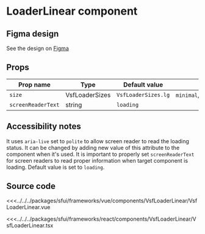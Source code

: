 #  LoaderLinear component

<Generate />

## Figma design

See the design on [Figma](https://www.figma.com/file/CWOkbpne0tDpSenT4ZEUTQ/%F0%9F%9B%A0-SFUI-2.0-%7C-Development?node-id=10599%3A5933&t=0ffhQFc6oQkTRQKZ-1)

## Props

| Prop name             | Type                       | Default value                 | Possible values                      |
|-----------------------|----------------------------|-------------------------------|--------------------------------------|
| `size`                |      VsfLoaderSizes        | `VsfLoaderSizes.lg`           |  `minimal`,`xs`,`sm`,`base`,`lg`,`xl`,`2xl`,`3xl`,`4xl` |
| `screenReaderText`    |      string                | `loading`                     |                                      |

## Accessibility notes
It uses `aria-live` set to `polite` to allow screen reader to read the loading status. It can be changed by adding new value of this attribute to the component when it's used. 
It is important to properly set `screenReaderText` for screen readers to read proper information when target component is loading. Default value is set to `loading`.

## Source code

<!-- vue -->
<<<../../../packages/sfui/frameworks/vue/components/VsfLoaderLinear/VsfLoaderLinear.vue
<!-- end vue -->
<!-- react -->
<<<../../../packages/sfui/frameworks/react/components/VsfLoaderLinear/VsfLoaderLinear.tsx
<!-- end react -->
